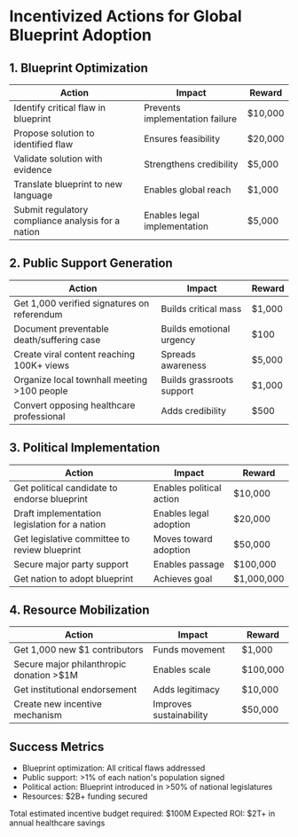 # Incentivized Actions for Global Blueprint Adoption

## 1. Blueprint Optimization
| Action | Impact | Reward |
|--------|---------|---------|
| Identify critical flaw in blueprint | Prevents implementation failure | $10,000 |
| Propose solution to identified flaw | Ensures feasibility | $20,000 |
| Validate solution with evidence | Strengthens credibility | $5,000 |
| Translate blueprint to new language | Enables global reach | $1,000 |
| Submit regulatory compliance analysis for a nation | Enables legal implementation | $5,000 |

## 2. Public Support Generation
| Action | Impact | Reward |
|--------|---------|---------|
| Get 1,000 verified signatures on referendum | Builds critical mass | $1,000 |
| Document preventable death/suffering case | Builds emotional urgency | $100 |
| Create viral content reaching 100K+ views | Spreads awareness | $5,000 |
| Organize local townhall meeting >100 people | Builds grassroots support | $1,000 |
| Convert opposing healthcare professional | Adds credibility | $500 |

## 3. Political Implementation
| Action | Impact | Reward |
|--------|---------|---------|
| Get political candidate to endorse blueprint | Enables political action | $10,000 |
| Draft implementation legislation for a nation | Enables legal adoption | $20,000 |
| Get legislative committee to review blueprint | Moves toward adoption | $50,000 |
| Secure major party support | Enables passage | $100,000 |
| Get nation to adopt blueprint | Achieves goal | $1,000,000 |

## 4. Resource Mobilization
| Action | Impact | Reward |
|--------|---------|---------|
| Get 1,000 new $1 contributors | Funds movement | $1,000 |
| Secure major philanthropic donation >$1M | Enables scale | $100,000 |
| Get institutional endorsement | Adds legitimacy | $10,000 |
| Create new incentive mechanism | Improves sustainability | $50,000 |

## Success Metrics
- Blueprint optimization: All critical flaws addressed
- Public support: >1% of each nation's population signed
- Political action: Blueprint introduced in >50% of national legislatures
- Resources: $2B+ funding secured

Total estimated incentive budget required: $100M
Expected ROI: $2T+ in annual healthcare savings